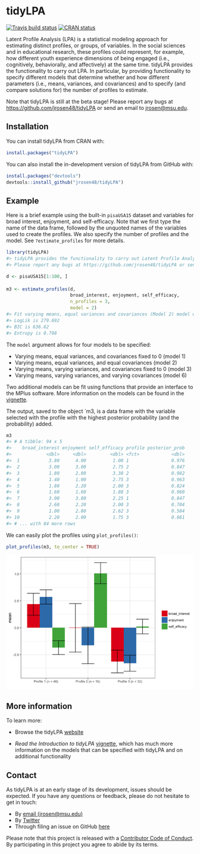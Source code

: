 
<!-- README.md is generated from README.Rmd. Please edit that file -->
tidyLPA
=======

[![Travis build status](https://travis-ci.org/jrosen48/tidyLPA.svg?branch=master)](https://travis-ci.org/jrosen48/tidyLPA) [![CRAN status](http://www.r-pkg.org/badges/version/tidyLPA)](https://cran.r-project.org/package=tidyLPA)

Latent Profile Analysis (LPA) is a statistical modeling approach for estimating distinct profiles, or groups, of variables. In the social sciences and in educational research, these profiles could represent, for example, how different youth experience dimensions of being engaged (i.e., cognitively, behaviorally, and affectively) at the same time. tidyLPA provides the functionality to carry out LPA. In particular, by providing functionality to specify different models that determine whether and how different parameters (i.e., means, variances, and covariances) and to specify (and compare solutions for) the number of profiles to estimate.

Note that tidyLPA is still at the beta stage! Please report any bugs at <https://github.com/jrosen48/tidyLPA> or send an email to <jrosen@msu.edu>.

Installation
------------

You can install tidyLPA from CRAN with:

``` r
install.packages("tidyLPA")
```

You can also install the in-development version of tidyLPA from GitHub with:

``` r
install.packages("devtools")
devtools::install_github("jrosen48/tidyLPA")
```

Example
-------

Here is a brief example using the built-in `pisaUSA15` dataset and variables for broad interest, enjoyment, and self-efficacy. Note that we first type the name of the data frame, followed by the unquoted names of the variables used to create the profiles. We also specify the number of profiles and the model. See `?estimate_profiles` for more details.

``` r
library(tidyLPA)
#> tidyLPA provides the functionality to carry out Latent Profile Analysis. Note that tidyLPA is still at the beta stage! 
#> Please report any bugs at https://github.com/jrosen48/tidyLPA or send an email to jrosen@msu.edu.
```

``` r
d <- pisaUSA15[1:100, ]

m3 <- estimate_profiles(d, 
                        broad_interest, enjoyment, self_efficacy, 
                        n_profiles = 3, 
                        model = 2)
#> Fit varying means, equal variances and covariances (Model 2) model with 3 profiles.
#> LogLik is 279.692
#> BIC is 636.62
#> Entropy is 0.798
```

The `model` argument allows for four models to be specified:

-   Varying means, equal variances, and covariances fixed to 0 (model 1)
-   Varying means, equal variances, and equal covariances (model 2)
-   Varying means, varying variances, and covariances fixed to 0 (model 3)
-   Varying means, varying variances, and varying covariances (model 6)

Two additional models can be fit using functions that provide an interface to the MPlus software. More information on the models can be found in the [vignette](https://jrosen48.github.io/tidyLPA/articles/Introduction_to_tidyLPA.html).

The output, saved to the object \`m3, is a data frame with the variable selected with the profile with the highest posterior probability (and the probability) added.

``` r
m3
#> # A tibble: 94 x 5
#>    broad_interest enjoyment self_efficacy profile posterior_prob
#>             <dbl>     <dbl>         <dbl> <fct>            <dbl>
#>  1           3.80      4.00          1.00 1                0.976
#>  2           3.00      3.00          2.75 2                0.847
#>  3           1.80      2.80          3.38 2                0.982
#>  4           1.40      1.00          2.75 3                0.963
#>  5           1.80      2.20          2.00 3                0.824
#>  6           1.60      1.60          1.88 3                0.960
#>  7           3.00      3.80          2.25 1                0.847
#>  8           2.60      2.20          2.00 3                0.704
#>  9           1.00      2.80          2.62 3                0.584
#> 10           2.20      2.00          1.75 3                0.861
#> # ... with 84 more rows
```

We can easily plot the profiles using `plot_profiles()`:

``` r
plot_profiles(m3, to_center = TRUE)
```

![](man/figures/README-unnamed-chunk-6-1.png)

More information
----------------

To learn more:

-   Browse the tidyLPA [website](https://jrosen48.github.io/tidyLPA/)

-   *Read the Introduction to tidyLPA* [vignette](https://jrosen48.github.io/tidyLPA/articles/Introduction_to_tidyLPA.html), which has much more information on the models that can be specified with tidyLPA and on additional functionality

Contact
-------

As tidyLPA is at an early stage of its development, issues should be expected. If you have any questions or feedback, please do not hesitate to get in touch:

-   By [email (jrosen@msu.edu)](mailto:jrosen@msu.edu)
-   By [Twitter](http://twitter.com/jrosenberg6432)
-   Through filing an issue on GitHub [here](https://github.com/jrosen48/tidyLPA)

Please note that this project is released with a [Contributor Code of Conduct](CONDUCT.md). By participating in this project you agree to abide by its terms.
